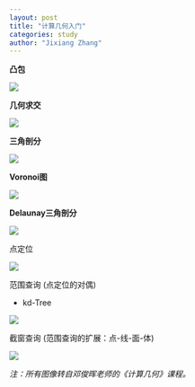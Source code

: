 ```yaml
---
layout: post
title: "计算几何入门"
categories: study
author: "Jixiang Zhang"
---
```


**凸包**

![](https://tvax4.sinaimg.cn/large/d494c514ly1gcxz7dg2t2j20hx09jjrx.jpg)

**几何求交**

![](https://tvax3.sinaimg.cn/large/d494c514ly1gcxz80fcwgj20m807d76h.jpg)

**三角剖分**

![](https://tva3.sinaimg.cn/large/d494c514ly1gcxz8rs7u7j209e0f3q3c.jpg)

**Voronoi图**

![](https://tvax1.sinaimg.cn/large/d494c514ly1gcxz9b2789j20zg0k876r.jpg)

**Delaunay三角剖分**

![](https://tva3.sinaimg.cn/large/d494c514ly1gcxz9vuko0j20iw08h74u.jpg)

点定位

![](https://tva1.sinaimg.cn/large/d494c514ly1gcxzaba9zaj20io097jrw.jpg)

范围查询 (点定位的对偶)

- kd-Tree

![](https://tvax1.sinaimg.cn/large/d494c514ly1gcxzbkhqihj20by0ebjru.jpg)

截窗查询 (范围查询的扩展：点-线-面-体)

![](https://tvax4.sinaimg.cn/large/d494c514ly1gcxzbz3jnrj20h80hwt9w.jpg)

*注：所有图像转自邓俊晖老师的《计算几何》课程。*

<!-- ![](https://tvax3.sinaimg.cn/large/d494c514ly1gcxzcgm6pvj20xc0jbdyx.jpg) -->